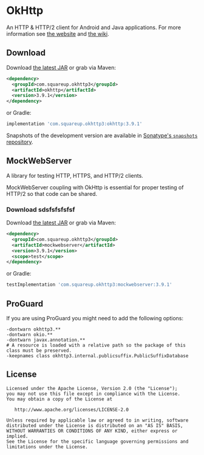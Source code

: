 OkHttp
======

An HTTP & HTTP/2 client for Android and Java applications. For more information see [the website][1] and [the wiki][2].

Download
--------

Download [the latest JAR][3] or grab via Maven:
```xml
<dependency>
  <groupId>com.squareup.okhttp3</groupId>
  <artifactId>okhttp</artifactId>
  <version>3.9.1</version>
</dependency>
```
or Gradle:
```groovy
implementation 'com.squareup.okhttp3:okhttp:3.9.1'
```

Snapshots of the development version are available in [Sonatype's `snapshots` repository][snap].


MockWebServer
-------------

A library for testing HTTP, HTTPS, and HTTP/2 clients.

MockWebServer coupling with OkHttp is essential for proper testing of HTTP/2 so that code can be shared.

### Download sdsfsfsfsfsf

Download [the latest JAR][4] or grab via Maven:
```xml
<dependency>
  <groupId>com.squareup.okhttp3</groupId>
  <artifactId>mockwebserver</artifactId>
  <version>3.9.1</version>
  <scope>test</scope>
</dependency>
```
or Gradle:
```groovy
testImplementation 'com.squareup.okhttp3:mockwebserver:3.9.1'
```

ProGuard
--------

If you are using ProGuard you might need to add the following options:

```
-dontwarn okhttp3.**
-dontwarn okio.**
-dontwarn javax.annotation.**
# A resource is loaded with a relative path so the package of this class must be preserved.
-keepnames class okhttp3.internal.publicsuffix.PublicSuffixDatabase
```

License
-------

    Licensed under the Apache License, Version 2.0 (the "License");
    you may not use this file except in compliance with the License.
    You may obtain a copy of the License at

       http://www.apache.org/licenses/LICENSE-2.0

    Unless required by applicable law or agreed to in writing, software
    distributed under the License is distributed on an "AS IS" BASIS,
    WITHOUT WARRANTIES OR CONDITIONS OF ANY KIND, either express or implied.
    See the License for the specific language governing permissions and
    limitations under the License.


 [1]: http://square.github.io/okhttp
 [2]: https://github.com/square/okhttp/wiki
 [3]: https://search.maven.org/remote_content?g=com.squareup.okhttp3&a=okhttp&v=LATEST
 [4]: https://search.maven.org/remote_content?g=com.squareup.okhttp3&a=mockwebserver&v=LATEST
 [snap]: https://oss.sonatype.org/content/repositories/snapshots/
